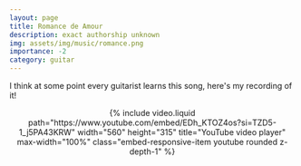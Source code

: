 ```yaml
---
layout: page
title: Romance de Amour
description: exact authorship unknown
img: assets/img/music/romance.png
importance: -2
category: guitar
---
```


I think at some point every guitarist learns this song, here's my recording of it!

<div  class="container-fluid" align="center" >
    {% include video.liquid path="https://www.youtube.com/embed/EDh_KTOZ4os?si=TZD5-1_j5PA43KRW" width="560" height="315" title="YouTube video player" max-width="100%" class="embed-responsive-item youtube rounded z-depth-1" %}
</div>
